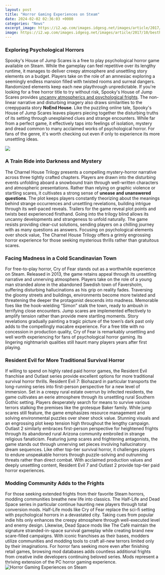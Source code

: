 ```yaml
---
layout: post
title: "Horror Gaming Experiences on Steam"
date: 2024-02-02 02:36:03 +0000
categories: "News"
excerpt_image: https://i2.wp.com/images.idgesg.net/images/article/2017/10/besthorrorgames_primary-100739580-orig.jpg
image: https://i2.wp.com/images.idgesg.net/images/article/2017/10/besthorrorgames_primary-100739580-orig.jpg
---
```


### Exploring Psychological Horrors 
Spooky's House of Jump Scares is a free to play psychological horror game available on Steam. While the gameplay can feel repetitive over its lengthy runtime, it manages to deliver creepy atmosphere and unsettling story elements on a budget. Players take on the role of an amnesiac exploring a seemingly endless mansion filled with twisted rooms and surreal dangers. Randomized elements keep each new playthrough unpredictable. If you're looking for a free horror title to try without risk, Spooky's House of Jump Scares provides [uncanny atmospherics and psychological frights](https://store.fi.io.vn/womens-cute-boston-terrier-american-flag-usa-patriotic-dog-lover-v-neck-t-shirt/women&).
The non-linear narrative and disturbing imagery also draws similarities to the creepypasta story **NoEnd House**. Like the puzzling online tale, Spooky's House of Jump Scares leaves players piecing together the disturbing truths of its setting through unexplained clues and strange encounters. While far from a perfect game, it effectively taps into feelings of isolation, mystery and dread common to many acclaimed works of psychological horror. For fans of the genre, it's worth checking out even if only to experience its more unsettling ideas.

![](https://imgix.ranker.com/list_img_v2/14497/2614497/original/best-pc-horror-games-for-steam)
### A Train Ride into Darkness and Mystery
The Charnel House Trilogy presents a compelling mystery-horror narrative across three tightly crafted chapters. Players are drawn into the disturbing events unfolding aboard a snowbound train through well-written characters and atmospheric presentations. Rather than relying on graphic violence or startling scares, it cultivates a strong sense of **unease and unanswered questions**. The plot keeps players constantly theorizing about the meanings behind strange occurrences and unsettling revelations, building intrigue through its well-paced reveals. 
Trailers for the game reveal plot points and twists best experienced firsthand. Going into the trilogy blind allows its uncanny developments and strangeness to unfold naturally. The game resists providing clear-cut solutions, sending players on a chilling journey with as many questions as answers. Focusing on psychological elements over shock value, The Charnel House Trilogy offers a grimly engrossing horror experience for those seeking mysterious thrills rather than gratuitous scares.
### Facing Madness in a Cold Scandinavian Town
For free-to-play horror, Cry of Fear stands out as a worthwhile experience on Steam. Released in 2013, the game retains appeal through its unsettling narrative and unnerving atmosphere. Players take on the role of a young man stranded alone in the abandoned Swedish town of Faversholm, suffering disturbing hallucinations as his grip on reality fades. 
Traversing the gloomy streets and buildings, environments become more twisted and threatening the deeper the protagonist descends into madness. Memorable foes like the hook-wielding “Simon” stalk the town, ready to ambush in terrifying close encounters. Jump scares are implemented effectively to amplify tension rather than provide mere startling moments. Story revelations gradually painting a tragic picture of the town’s dark past only adds to the compellingly macabre experience. 
For a free title with no concession in production quality, Cry of Fear is remarkably unsettling and well worth experiencing for fans of psychological horror gaming. Its lingering nightmarish qualities still haunt many players years after first playing.
### Resident Evil for More Traditional Survival Horror
If willing to spend on highly rated paid horror games, the Resident Evil franchise and Outlast series provide excellent options for more traditional survival horror thrills. Resident Evil 7: Biohazard in particular transports the long-running series into first-person perspective for a new level of immersion. 
Set in a creepy rural estate overrun by infected residents, the game cultivates an eerie atmosphere through its unsettling rural Southern Gothic setting. Players desperately search for means to survive various terrors stalking the premises like the grotesque Baker family. While jump scares still feature, the game emphasizes resource management and solving environmental puzzles over sheer shock value. Stunning visuals and an engrossing plot keep tension high throughout the lengthy campaign.
Outlast 2 similarly embraces first-person perspective for heightened frights through its abandoned rural Arizona community embroiled in strange religious fanaticism. Featuring jump scares and frightening antagonists, the game stands out through unnerving set pieces involving hallucinatory dream sequences. Like other top-tier survival horror, it challenges players to endure unspeakable horrors through puzzle-solving and outrunning threats rather than direct combat. With acclaimed production values and deeply unsettling content, Resident Evil 7 and Outlast 2 provide top-tier paid horror experiences.
### Modding Community Adds to the Frights
For those seeking extended frights from their favorite Steam horrors, modding communities breathe new life into classics. The Half-Life and Dead Space series in particular continue haunting new players through total conversion mods. Half-Life mods like Cry of Fear replace the sci-fi setting with psychological horrors in a devastated city. Taking cues from popular indie hits only enhances the creepy atmosphere through well-executed level and enemy design. 
Likewise, Dead Space mods like The Café maintain the signature stranded-in-space survival gameplay while creating brand new scare-filled campaigns. With iconic franchises as their bases, modders utilize communities and modding tools to craft all-new terrors limited only by their imaginations. For horror fans seeking more even after finishing retail games, browsing mod databases adds countless additional frights from creative indie developers continuing beloved series. Mods represent a thriving extension of the PC horror gaming experience.
![Horror Gaming Experiences on Steam](https://i2.wp.com/images.idgesg.net/images/article/2017/10/besthorrorgames_primary-100739580-orig.jpg)